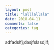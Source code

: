```yaml
---
layout: post
title: "lalllallala"
date: 2018-04-11
comments: false
categories: tag
---
```



adfadslfj;dasjfslasdjlf;